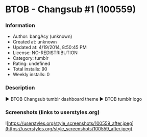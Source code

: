 # BTOB - Changsub #1 (100559)

### Information
- Author: bangAcy (unknown)
- Created at: unknown
- Updated at: 4/19/2014, 8:50:45 PM
- License: NO-REDISTRIBUTION
- Category: tumblr
- Rating: undefined
- Total installs: 90
- Weekly installs: 0


### Description
► BTOB Changsub tumblr dashboard theme
► BTOB tumblr logo


### Screenshots (links to userstyles.org)
![https://userstyles.org/style_screenshots/100559_after.jpeg](https://userstyles.org/style_screenshots/100559_after.jpeg)


